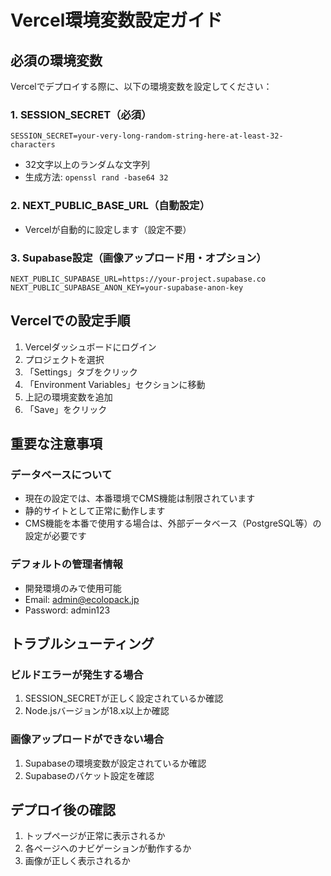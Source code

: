# Vercel環境変数設定ガイド

## 必須の環境変数

Vercelでデプロイする際に、以下の環境変数を設定してください：

### 1. SESSION_SECRET（必須）
```
SESSION_SECRET=your-very-long-random-string-here-at-least-32-characters
```
- 32文字以上のランダムな文字列
- 生成方法: `openssl rand -base64 32`

### 2. NEXT_PUBLIC_BASE_URL（自動設定）
- Vercelが自動的に設定します（設定不要）

### 3. Supabase設定（画像アップロード用・オプション）
```
NEXT_PUBLIC_SUPABASE_URL=https://your-project.supabase.co
NEXT_PUBLIC_SUPABASE_ANON_KEY=your-supabase-anon-key
```

## Vercelでの設定手順

1. Vercelダッシュボードにログイン
2. プロジェクトを選択
3. 「Settings」タブをクリック
4. 「Environment Variables」セクションに移動
5. 上記の環境変数を追加
6. 「Save」をクリック

## 重要な注意事項

### データベースについて
- 現在の設定では、本番環境でCMS機能は制限されています
- 静的サイトとして正常に動作します
- CMS機能を本番で使用する場合は、外部データベース（PostgreSQL等）の設定が必要です

### デフォルトの管理者情報
- 開発環境のみで使用可能
- Email: admin@ecolopack.jp
- Password: admin123

## トラブルシューティング

### ビルドエラーが発生する場合
1. SESSION_SECRETが正しく設定されているか確認
2. Node.jsバージョンが18.x以上か確認

### 画像アップロードができない場合
1. Supabaseの環境変数が設定されているか確認
2. Supabaseのバケット設定を確認

## デプロイ後の確認

1. トップページが正常に表示されるか
2. 各ページへのナビゲーションが動作するか
3. 画像が正しく表示されるか